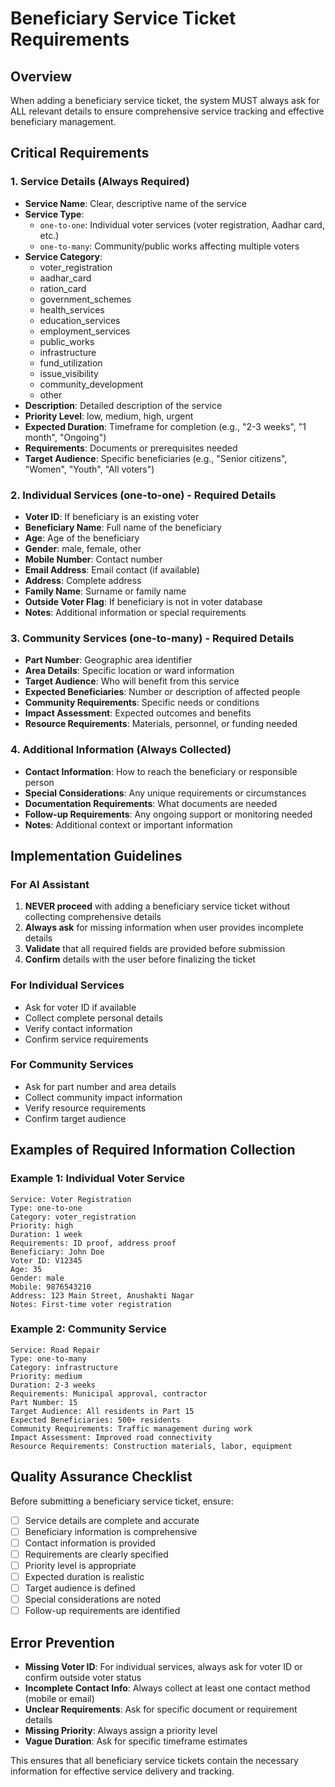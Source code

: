 # Beneficiary Service Ticket Requirements

## Overview
When adding a beneficiary service ticket, the system MUST always ask for ALL relevant details to ensure comprehensive service tracking and effective beneficiary management.

## Critical Requirements

### 1. Service Details (Always Required)
- **Service Name**: Clear, descriptive name of the service
- **Service Type**: 
  - `one-to-one`: Individual voter services (voter registration, Aadhar card, etc.)
  - `one-to-many`: Community/public works affecting multiple voters
- **Service Category**: 
  - voter_registration
  - aadhar_card
  - ration_card
  - government_schemes
  - health_services
  - education_services
  - employment_services
  - public_works
  - infrastructure
  - fund_utilization
  - issue_visibility
  - community_development
  - other
- **Description**: Detailed description of the service
- **Priority Level**: low, medium, high, urgent
- **Expected Duration**: Timeframe for completion (e.g., "2-3 weeks", "1 month", "Ongoing")
- **Requirements**: Documents or prerequisites needed
- **Target Audience**: Specific beneficiaries (e.g., "Senior citizens", "Women", "Youth", "All voters")

### 2. Individual Services (one-to-one) - Required Details
- **Voter ID**: If beneficiary is an existing voter
- **Beneficiary Name**: Full name of the beneficiary
- **Age**: Age of the beneficiary
- **Gender**: male, female, other
- **Mobile Number**: Contact number
- **Email Address**: Email contact (if available)
- **Address**: Complete address
- **Family Name**: Surname or family name
- **Outside Voter Flag**: If beneficiary is not in voter database
- **Notes**: Additional information or special requirements

### 3. Community Services (one-to-many) - Required Details
- **Part Number**: Geographic area identifier
- **Area Details**: Specific location or ward information
- **Target Audience**: Who will benefit from this service
- **Expected Beneficiaries**: Number or description of affected people
- **Community Requirements**: Specific needs or conditions
- **Impact Assessment**: Expected outcomes and benefits
- **Resource Requirements**: Materials, personnel, or funding needed

### 4. Additional Information (Always Collected)
- **Contact Information**: How to reach the beneficiary or responsible person
- **Special Considerations**: Any unique requirements or circumstances
- **Documentation Requirements**: What documents are needed
- **Follow-up Requirements**: Any ongoing support or monitoring needed
- **Notes**: Additional context or important information

## Implementation Guidelines

### For AI Assistant
1. **NEVER proceed** with adding a beneficiary service ticket without collecting comprehensive details
2. **Always ask** for missing information when user provides incomplete details
3. **Validate** that all required fields are provided before submission
4. **Confirm** details with the user before finalizing the ticket

### For Individual Services
- Ask for voter ID if available
- Collect complete personal details
- Verify contact information
- Confirm service requirements

### For Community Services
- Ask for part number and area details
- Collect community impact information
- Verify resource requirements
- Confirm target audience

## Examples of Required Information Collection

### Example 1: Individual Voter Service
```
Service: Voter Registration
Type: one-to-one
Category: voter_registration
Priority: high
Duration: 1 week
Requirements: ID proof, address proof
Beneficiary: John Doe
Voter ID: V12345
Age: 35
Gender: male
Mobile: 9876543210
Address: 123 Main Street, Anushakti Nagar
Notes: First-time voter registration
```

### Example 2: Community Service
```
Service: Road Repair
Type: one-to-many
Category: infrastructure
Priority: medium
Duration: 2-3 weeks
Requirements: Municipal approval, contractor
Part Number: 15
Target Audience: All residents in Part 15
Expected Beneficiaries: 500+ residents
Community Requirements: Traffic management during work
Impact Assessment: Improved road connectivity
Resource Requirements: Construction materials, labor, equipment
```

## Quality Assurance Checklist

Before submitting a beneficiary service ticket, ensure:

- [ ] Service details are complete and accurate
- [ ] Beneficiary information is comprehensive
- [ ] Contact information is provided
- [ ] Requirements are clearly specified
- [ ] Priority level is appropriate
- [ ] Expected duration is realistic
- [ ] Target audience is defined
- [ ] Special considerations are noted
- [ ] Follow-up requirements are identified

## Error Prevention

- **Missing Voter ID**: For individual services, always ask for voter ID or confirm outside voter status
- **Incomplete Contact Info**: Always collect at least one contact method (mobile or email)
- **Unclear Requirements**: Ask for specific document or requirement details
- **Missing Priority**: Always assign a priority level
- **Vague Duration**: Ask for specific timeframe estimates

This ensures that all beneficiary service tickets contain the necessary information for effective service delivery and tracking. 